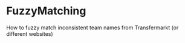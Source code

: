 # FuzzyMatching
How to fuzzy match inconsistent team names from Transfermarkt (or different websites)
